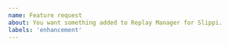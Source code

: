 ```yaml
---
name: Feature request
about: You want something added to Replay Manager for Slippi.
labels: 'enhancement'
---
```

